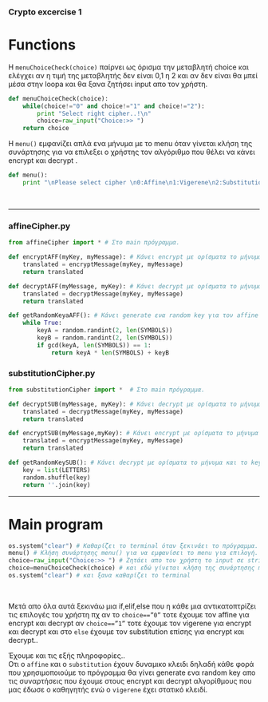 ### Crypto excercise 1 <br>

# Functions

Η `menuChoiceCheck(choice)` παίρνει ως όρισμα την μεταβλητή choice και ελέγχει αν η τιμή της μεταβλητής δεν είναι 0,1 η 2 και αν δεν είναι θα μπεί μέσα στην loopa και θα ξανα ζητήσει input απο τον χρήστη.

```python
def menuChoiceCheck(choice):
    while(choice!="0" and choice!="1" and choice!="2"):
        print "Select right cipher..!\n"
        choice=raw_input("Choice:>> ")
    return choice
```

Η `menu()` εμφανίζει απλά ενα μήνυμα με το menu όταν γίνεται κλήση της συνάρτησης για να επιλεξει ο χρήστης τον αλγόριθμο που θέλει να κάνει encrypt και decrypt . 

```python
def menu():
    print "\nPlease select cipher \n0:Affine\n1:Vigerene\n2:Substitution"
```

<br>

<hr>

### affineCipher.py

```python
from affineCipher import * # Στο main πρόγραμμα.

def encryptAFF(myKey, myMessage): # Κάνει encrypt με ορίσματα το μήνυμα και το key που έχει γίνει generate.
    translated = encryptMessage(myKey, myMessage)
    return translated

def decryptAFF(myMessage, myKey): # Κάνει decrypt με ορίσματα το μήνυμα και το key που έχει γίνει generate.
    translated = decryptMessage(myKey, myMessage)
    return translated

def getRandomKeyaAFF(): # Κάνει generate ενα random key για τον affine
    while True:
        keyA = random.randint(2, len(SYMBOLS))
        keyB = random.randint(2, len(SYMBOLS))
        if gcd(keyA, len(SYMBOLS)) == 1:
            return keyA * len(SYMBOLS) + keyB

```

### substitutionCipher.py

```python
from substitutionCipher import *  # Στο main πρόγραμμα.

def decryptSUB(myMessage, myKey): # Κάνει decrypt με ορίσματα το μήνυμα και το key που έχει γίνει generate.
    translated = decryptMessage(myKey, myMessage)
    return translated

def encryptSUB(myMessage,myKey): # Κάνει encrypt με ορίσματα το μήνυμα και το key που έχει γίνει generate.
    translated = encryptMessage(myKey, myMessage)
    return translated

def getRandomKeySUB(): # Κάνει decrypt με ορίσματα το μήνυμα και το key που έχει γίνει generate.
    key = list(LETTERS)
    random.shuffle(key)
    return ''.join(key)
```

<hr>






# Main program

```python
os.system("clear") # Καθαρίζει το terminal όταν ξεκινάει το πρόγραμμα.
menu() # Κλήση συνάρτησης menu() για να εμφανίσει το menu για επιλογή.
choice=raw_input("Choice:>> ") # Ζητάει απο τον χρήστη το input σε string
choice=menuChoiceCheck(choice) # και εδώ γίνεται κλήση της συνάρτησης menuChoiceCheck(choice)
os.system("clear") # και ξανα καθαρίζει το terminal
``` 

<br>

Μετά απο όλα αυτά ξεκινάω μια if,elif,else που η κάθε μια αντικατοπτρίζει τις επιλογές του χρήστη πχ αν το `choice==”0”` τοτε έχουμε τον affine για encrypt και decrypt αν `choice==”1”` τοτε έχουμε τον vigerene για encrypt και decrypt και στο `else` έχουμε τον substitution επίσης για encrypt και decrypt..  <br>

Έχουμε και τις εξής πληροφορίες.. <br>
Οτι ο `affine` και ο `substitution` έχουν δυναμικο κλειδι δηλαδή κάθε φορά που χρησιμοποιούμε το πρόγραμμα θα γίνει generate ενα random key απο τις συναρτήσεις που έχουμε στους encrypt και decrypt αλγορίθμους που μας έδωσε ο καθηγητής ενώ ο `vigerene` έχει στατικό κλειδί.



